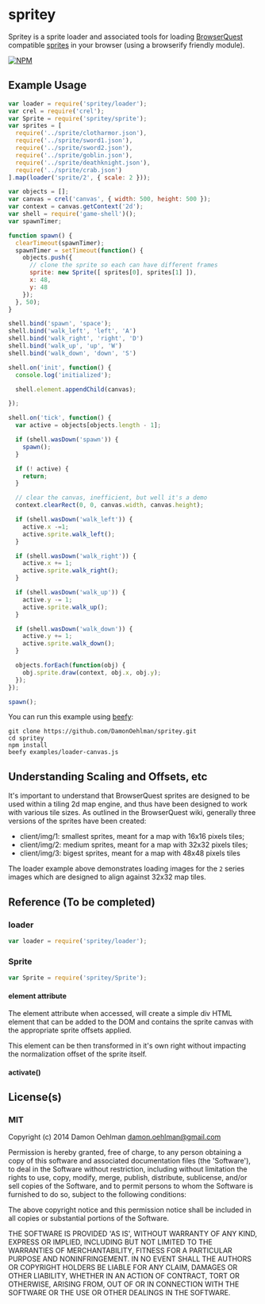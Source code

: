 # spritey

Spritey is a sprite loader and associated tools for loading
[BrowserQuest](https://github.com/browserquest/BrowserQuest) compatible
[sprites](https://github.com/browserquest/BrowserQuest/wiki/How-to-create-a-sprite)
in your browser (using a browserify friendly module).


[![NPM](https://nodei.co/npm/spritey.png)](https://nodei.co/npm/spritey/)


## Example Usage

```js
var loader = require('spritey/loader');
var crel = require('crel');
var Sprite = require('spritey/sprite');
var sprites = [
  require('../sprite/clotharmor.json'),
  require('../sprite/sword1.json'),
  require('../sprite/sword2.json'),
  require('../sprite/goblin.json'),
  require('../sprite/deathknight.json'),
  require('../sprite/crab.json')
].map(loader('sprite/2', { scale: 2 }));

var objects = [];
var canvas = crel('canvas', { width: 500, height: 500 });
var context = canvas.getContext('2d');
var shell = require('game-shell')();
var spawnTimer;

function spawn() {
  clearTimeout(spawnTimer);
  spawnTimer = setTimeout(function() {
    objects.push({
      // clone the sprite so each can have different frames
      sprite: new Sprite([ sprites[0], sprites[1] ]),
      x: 48,
      y: 48
    });
  }, 50);
}

shell.bind('spawn', 'space');
shell.bind('walk_left', 'left', 'A')
shell.bind('walk_right', 'right', 'D')
shell.bind('walk_up', 'up', 'W')
shell.bind('walk_down', 'down', 'S')

shell.on('init', function() {
  console.log('initialized');

  shell.element.appendChild(canvas);

});

shell.on('tick', function() {
  var active = objects[objects.length - 1];

  if (shell.wasDown('spawn')) {
    spawn();
  }

  if (! active) {
    return;
  }

  // clear the canvas, inefficient, but well it's a demo
  context.clearRect(0, 0, canvas.width, canvas.height);

  if (shell.wasDown('walk_left')) {
    active.x -=1;
    active.sprite.walk_left();
  }

  if (shell.wasDown('walk_right')) {
    active.x += 1;
    active.sprite.walk_right();
  }

  if (shell.wasDown('walk_up')) {
    active.y -= 1;
    active.sprite.walk_up();
  }

  if (shell.wasDown('walk_down')) {
    active.y += 1;
    active.sprite.walk_down();
  }

  objects.forEach(function(obj) {
    obj.sprite.draw(context, obj.x, obj.y);
  });
});

spawn();
```

You can run this example using [beefy](https://github.com/chrisdickinson/beefy):

```
git clone https://github.com/DamonOehlman/spritey.git
cd spritey
npm install
beefy examples/loader-canvas.js
```

## Understanding Scaling and Offsets, etc

It's important to understand that BrowserQuest sprites are designed to be
used within a tiling 2d map engine, and thus have been designed to work with
various tile sizes.  As outlined in the BrowserQuest wiki, generally three
versions of the sprites have been created:

- client/img/1: smallest sprites, meant for a map with 16x16 pixels tiles;
- client/img/2: medium sprites, meant for a map with 32x32 pixels tiles;
- client/img/3: bigest sprites, meant for a map with 48x48 pixels tiles

The loader example above demonstrates loading images for the `2` series images
which are designed to align against 32x32 map tiles.

## Reference (To be completed)

### loader

```js
var loader = require('spritey/loader');
```

### Sprite

```js
var Sprite = require('spritey/Sprite');
```

#### element attribute

The element attribute when accessed, will create a simple div HTML element
that can be added to the DOM and contains the sprite canvas with the
appropriate sprite offsets applied.

This element can be then transformed in it's own right without impacting
the normalization offset of the sprite itself.

#### activate()

## License(s)

### MIT

Copyright (c) 2014 Damon Oehlman <damon.oehlman@gmail.com>

Permission is hereby granted, free of charge, to any person obtaining
a copy of this software and associated documentation files (the
'Software'), to deal in the Software without restriction, including
without limitation the rights to use, copy, modify, merge, publish,
distribute, sublicense, and/or sell copies of the Software, and to
permit persons to whom the Software is furnished to do so, subject to
the following conditions:

The above copyright notice and this permission notice shall be
included in all copies or substantial portions of the Software.

THE SOFTWARE IS PROVIDED 'AS IS', WITHOUT WARRANTY OF ANY KIND,
EXPRESS OR IMPLIED, INCLUDING BUT NOT LIMITED TO THE WARRANTIES OF
MERCHANTABILITY, FITNESS FOR A PARTICULAR PURPOSE AND NONINFRINGEMENT.
IN NO EVENT SHALL THE AUTHORS OR COPYRIGHT HOLDERS BE LIABLE FOR ANY
CLAIM, DAMAGES OR OTHER LIABILITY, WHETHER IN AN ACTION OF CONTRACT,
TORT OR OTHERWISE, ARISING FROM, OUT OF OR IN CONNECTION WITH THE
SOFTWARE OR THE USE OR OTHER DEALINGS IN THE SOFTWARE.
